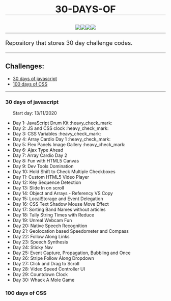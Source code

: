 

<h1 align="center" style="font-size:30px;text-transform:uppercase;border-bottom:1px solid gray;">
     30-days-of
</h1>
<div style="display:flex;align-itens:center;justify-content:center;padding:10px 0;flex-wrap:wrap;border-bottom:1px solid gray;">
    <img src="https://img.shields.io/github/repo-size/danielnoliveira/30-days-of"/>
    <img src="https://img.shields.io/github/languages/count/danielnoliveira/30-days-of"/>
    <img src="https://img.shields.io/github/languages/top/danielnoliveira/30-days-of"/>
    <img src="https://img.shields.io/github/last-commit/danielnoliveira/30-days-of"/>
</div>

<p style="margin-top:20px;font-size:18px;border-bottom:1px solid gray;padding-bottom:20px">
    Repository that stores 30 day challenge codes.
</p>
<div style="border-bottom:1px solid gray;">
    <h2>Challenges:</h2>
    <ul>
        <li><a href="#30-days-of-javascript">30 days of javascript</a></li>
        <li><a href="#100-days-of-CSS">100 days of CSS</a></li>
    </ul>
</div>
<!---:heavy_check_mark: -->

### 30 days of javascript
<ul>
    <p>Start day: 13/11/2020</p>
    <li>Day 1: JavaScript Drum Kit :heavy_check_mark:</li>
    <li>Day 2: JS and CSS clock :heavy_check_mark:</li>
    <li>Day 3: CSS Variables :heavy_check_mark:</li>
    <li>Day 4: Array Cardio Day 1 :heavy_check_mark:</li>
    <li>Day 5: Flex Panels Image Gallery :heavy_check_mark:</li>
    <li>Day 6: Ajax Type Ahead</li>
    <li>Day 7: Array Cardio Day 2</li>
    <li>Day 8: Fun with HTML5 Canvas</li>
    <li>Day 9: Dev Tools Domination</li>
    <li>Day 10: Hold Shift to Check Multiple Checkboxes</li>
    <li>Day 11: Custom HTML5 Video Player</li>
    <li>Day 12: Key Sequence Detection</li>
    <li>Day 13: Slide In on scroll</li>
    <li>Day 14: Object and Arrays - Referency VS Copy</li>
    <li>Day 15: LocalStorage and Event Delegation</li>
    <li>Day 16: CSS Text Shadow Mouse Move Effect</li>
    <li>Day 17: Sorting Band Names without articles</li>
    <li>Day 18: Tally String Times with Reduce</li>
    <li>Day 19: Unreal Webcam Fun</li>
    <li>Day 20: Native Speech Recognition</li>
    <li>Day 21: Geolocation based Speedometer and Compass</li>
    <li>Day 22: Follow Along Links</li>
    <li>Day 23: Speech Synthesis</li>
    <li>Day 24: Sticky Nav</li>
    <li>Day 25: Event Capture, Propagation, Bubbling and Once</li>
    <li>Day 26: Stripe Follow Along Dropdown</li>
    <li>Day 27: Click and Drag to Scroll</li>
    <li>Day 28: Video Speed Controller UI</li>
    <li>Day 29: Countdown Clock</li>
    <li>Day 30: Whack A Mole Game</li>
</ul>

### 100 days of CSS
<ul>
</ul>

